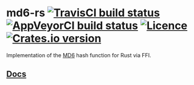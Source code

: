 # md6-rs [![TravisCI build status](https://travis-ci.org/nabijaczleweli/md6-rs.svg?branch=master)](https://travis-ci.org/nabijaczleweli/md6-rs) [![AppVeyorCI build status](https://ci.appveyor.com/api/projects/status/augfqfnj6pgwh8ys/branch/master?svg=true)](https://ci.appveyor.com/project/nabijaczleweli/md6-rs/branch/master) [![Licence](https://img.shields.io/badge/license-MIT-blue.svg?style=flat)](LICENSE) [![Crates.io version](https://meritbadge.herokuapp.com/md6)](https://crates.io/crates/md6)
Implementation of the [MD6](https://groups.csail.mit.edu/cis/md6) hash function for Rust via FFI.


## [Docs](https://rawcdn.githack.com/nabijaczleweli/md6-rs/doc/md6/index.html)
